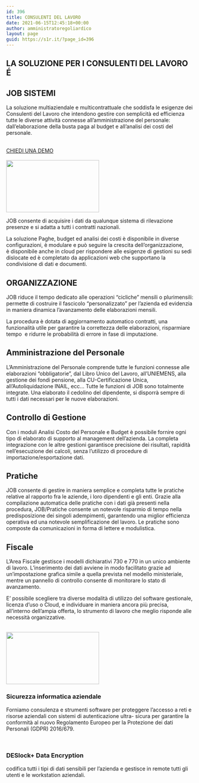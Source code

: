 ```yaml
---
id: 396
title: CONSULENTI DEL LAVORO
date: 2021-06-15T12:45:18+00:00
author: amministratoregoliardico
layout: page
guid: https://s1r.it/?page_id=396
---
```

## LA SOLUZIONE PER I CONSULENTI DEL LAVORO É

## JOB SISTEMI

La soluzione multiaziendale e multicontrattuale che soddisfa le esigenze dei Consulenti del Lavoro che intendono gestire con semplicità ed efficienza tutte le diverse attività connesse all&#8217;amministrazione del personale: dall’elaborazione della busta paga al budget e all’analisi dei costi del personale.

<a href="mailto:marketing@s1r.it" role="button"><br /> CHIEDI UNA DEMO<br /> </a>  
<img width="250" height="140" src="https://s1r.it/wp-content/uploads/2021/06/logo_job-e1623853343102.png" alt="" loading="lazy" /> 

JOB consente di acquisire i dati da qualunque sistema di rilevazione presenze e si adatta a tutti i contratti nazionali.

La soluzione Paghe, budget ed analisi dei costi è disponibile in diverse configurazioni, è modulare e può seguire la crescita dell’organizzazione, è disponibile anche in cloud per rispondere alle esigenze di gestioni su sedi dislocate ed è completato da applicazioni web che supportano la condivisione di dati e documenti.

## ORGANIZZAZIONE

JOB riduce il tempo dedicato alle operazioni &#8220;cicliche&#8221; mensili o plurimensili: permette di costruire il fascicolo &#8220;personalizzato&#8221; per l&#8217;azienda ed evidenzia in maniera dinamica l&#8217;avanzamento delle elaborazioni mensili.

La procedura è dotata di aggiornamento automatico contratti, una funzionalità utile per garantire la correttezza delle elaborazioni, risparmiare tempo  e ridurre le probabilità di errore in fase di imputazione.  

## Amministrazione del Personale  


L’Amministrazione del Personale comprende tutte le funzioni connesse alle elaborazioni &#8220;obbligatorie&#8221;, dal Libro Unico del Lavoro, all&#8217;UNIEMENS, alla gestione dei fondi pensione, alla CU-Certificazione Unica, all&#8217;Autoliquidazione INAIL, ecc… Tutte le funzioni di JOB sono totalmente integrate. Una elaborato il cedolino del dipendente, si disporrà sempre di tutti i dati necessari per le nuove elaborazioni.

## Controllo di Gestione  


Con i moduli Analisi Costo del Personale e Budget è possibile fornire ogni tipo di elaborato di supporto al management dell’azienda. La completa integrazione con le altre gestioni garantisce precisione dei risultati, rapidità nell&#8217;esecuzione dei calcoli, senza l&#8217;utilizzo di procedure di importazione/esportazione dati.

## Pratiche  


JOB consente di gestire in maniera semplice e completa tutte le pratiche relative al rapporto fra le aziende, i loro dipendenti e gli enti. Grazie alla compilazione automatica delle pratiche con i dati già presenti nella procedura, JOB/Pratiche consente un notevole risparmio di tempo nella predisposizione dei singoli adempimenti, garantendo una miglior efficienza operativa ed una notevole semplificazione del lavoro. Le pratiche sono composte da comunicazioni in forma di lettere e modulistica.

## Fiscale  


L&#8217;Area Fiscale gestisce i modelli dichiarativi 730 e 770 in un unico ambiente di lavoro. L&#8217;inserimento dei dati avviene in modo facilitato grazie ad un&#8217;impostazione grafica simile a quella prevista nel modello ministeriale, mentre un pannello di controllo consente di monitorare lo stato di avanzamento.

E’ possibile scegliere tra diverse modalità di utilizzo del software gestionale, licenza d’uso o Cloud, e individuare in maniera ancora più precisa, all&#8217;interno dell’ampia offerta, lo strumento di lavoro che meglio risponde alle necessità organizzative.

   
<img width="250" height="140" src="https://s1r.it/wp-content/uploads/2021/06/logo_job-e1623853343102.png" alt="" loading="lazy" /> 

### Sicurezza informatica aziendale  


Forniamo consulenza e strumenti software per proteggere l’accesso a reti e risorse aziendali con sistemi di autenticazione ultra- sicura per garantire la conformità al nuovo Regolamento Europeo per la Protezione dei dati Personali (GDPR) 2016/679.

​

### DESlock+ Data Encryption 

codifica tutti i tipi di dati sensibili per l’azienda e gestisce in remote tutti gli utenti e le workstation aziendali.